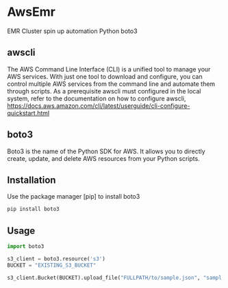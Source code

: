 # AwsEmr
EMR Cluster spin up automation Python boto3

## awscli
The AWS Command Line Interface (CLI) is a unified tool to manage your AWS services. With just one tool to download and configure, you can control multiple AWS services from the command line and automate them through scripts. As a prerequisite awscli must configured in the local system, refer to the documentation on how to configure awscli, https://docs.aws.amazon.com/cli/latest/userguide/cli-configure-quickstart.html

## boto3
Boto3 is the name of the Python SDK for AWS. It allows you to directly create, update, and delete AWS resources from your Python scripts.

## Installation
Use the package manager [pip] to install boto3
```bash
pip install boto3
```

## Usage

```python
import boto3

s3_client = boto3.resource('s3')
BUCKET = "EXISTING_S3_BUCKET"

s3_client.Bucket(BUCKET).upload_file("FULLPATH/to/sample.json", "sampl.json")
```
